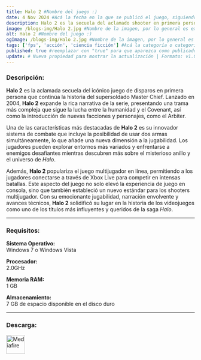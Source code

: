 ```yaml
---
title: Halo 2 #Nombre del juego :)
date: 4 Nov 2024 #Acá la fecha en la que se publicó el juego, siguiendo este formato: Dia "30", Mes "Oct", Año "2024" = como debe quedar: 30 Oct 2024
description: Halo 2 es la secuela del aclamado shooter en primera persona que expande la épica saga de Master Chief. Introduce un sistema de combate mejorado, nuevas armas y vehículos, y una narrativa profunda que sigue la lucha entre la humanidad y el Covenant. #Acá una mini descripción del juego
image: /blogs-img/Halo 2.jpg #Nombre de la imagen, por lo general es exactamente el mismo nombre que el juego excluyendo lo ":" (Dos puntos)
alt: Halo 2 #Nombre del juego :)
ogImage: /blogs-img/Halo 2.jpg #Nombre de la imagen, por lo general es exactamente el mismo nombre que el juego excluyendo lo ":" (Dos puntos)
tags: ['fps', 'acción', 'ciencia ficción'] #Acá la categoría o categorías del juego, si es más de una se coloca en este formato: ['categoría1', 'categoría2']
published: true #reemplazar con "true" para que aparezca como publicado
update: # Nueva propiedad para mostrar la actualización | Formato: v1.0.0
---
```


<!--En VSCode seleccionando una palabra, por ejemplo: "Halo 2" y apretando Ctrl+F2 se seleccionan todas las palabras iguales-->

### Descripción:
**Halo 2** es la aclamada secuela del icónico juego de disparos en primera persona que continúa la historia del supersoldado Master Chief. Lanzado en 2004, **Halo 2** expande la rica narrativa de la serie, presentando una trama más compleja que sigue la lucha entre la humanidad y el Covenant, así como la introducción de nuevas facciones y personajes, como el Arbiter.

Una de las características más destacadas de **Halo 2** es su innovador sistema de combate que incluye la posibilidad de usar dos armas simultáneamente, lo que añade una nueva dimensión a la jugabilidad. Los jugadores pueden explorar entornos más variados y enfrentarse a enemigos desafiantes mientras descubren más sobre el misterioso anillo y el universo de *Halo*.

Además, **Halo 2** populariza el juego multijugador en línea, permitiendo a los jugadores conectarse a través de Xbox Live para competir en intensas batallas. Este aspecto del juego no solo elevó la experiencia de juego en consola, sino que también estableció un nuevo estándar para los shooters multijugador. Con su emocionante jugabilidad, narración envolvente y avances técnicos, **Halo 2** solidificó su lugar en la historia de los videojuegos como uno de los títulos más influyentes y queridos de la saga *Halo*.
<!--Prompt para Chat-GPT: Hazme una descripción para el juego "Halo 2" y cada que menciones "Halo 2" ponlo en negrita -->

---

### Requisitos:
**Sistema Operativo:**  
Windows 7 o Windows Vista

**Procesador:**  
2.0GHz

**Memoria RAM:**  
1 GB

**Almacenamiento:**  
7 GB de espacio disponible en el disco duro

<!--Si falta o sobra un requisito se quita o se agrega manteniendo el mismo formato-->

---

### Descarga:

[<img src="https://gist.github.com/cxmeel/0dbc95191f239b631c3874f4ccf114e2/raw/download.svg" alt="Mediafire" height="50" />](https://www.mediafire.com/file/37xcepscsn2ohn1/Halo_2.zip/file)

<!-- # se debe reemplazar por el link de descarga-->

<!--NOMBRE-DEL-SERVICIO se debe reemplazar por el servicio donde está subido el juego-->